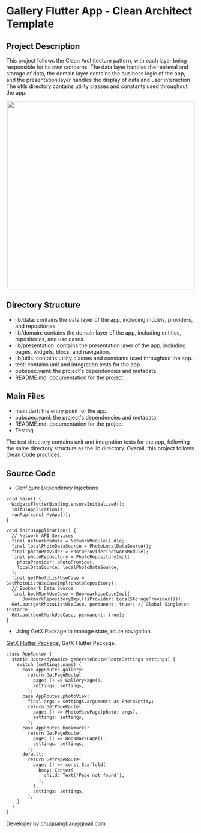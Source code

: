# Gallery Flutter App - Clean Architect Template

## Project Description

This project follows the Clean Architecture pattern, with each layer being responsible for its own concerns. The data layer handles the retrieval and storage of data, the domain layer contains the business logic of the app, and the presentation layer handles the display of data and user interaction. The utils directory contains utility classes and constants used throughout the app.


<p align="center">
  <img src="https://i0.wp.com/resocoder.com/wp-content/uploads/2019/08/Clean-Architecture-Flutter-Diagram.png?w=556&ssl=1" height="500">
</p>


## Directory Structure

* lib/data: contains the data layer of the app, including models, providers, and repositories.
* lib/domain: contains the domain layer of the app, including entities, repositories, and use cases.
* lib/presentation: contains the presentation layer of the app, including pages, widgets, blocs, and navigation.
* lib/utils: contains utility classes and constants used throughout the app.
* test: contains unit and integration tests for the app.
* pubspec.yaml: the project's dependencies and metadata.
* README.md: documentation for the project.

## Main Files

* main.dart: the entry point for the app.
* pubspec.yaml: the project's dependencies and metadata.
* README.md: documentation for the project.
* Testing

The test directory contains unit and integration tests for the app, following the same directory structure as the lib directory. Overall, this project follows Clean Code practices.

## Source Code

* Configure Dependency Injections

```
void main() {
  WidgetsFlutterBinding.ensureInitialized();
  initDIApplication();
  runApp(const MyApp());
}

void initDIApplication() {
  // Network API Services
  final networkModule = NetworkModule().dio;
  final localPhotoDataSource = PhotoLocalDataSource();
  final photoProvider = PhotoProvider(networkModule);
  final photoRepository = PhotoRepositoryImpl(
    photoProvider: photoProvider,
    localDataSource: localPhotoDataSource,
  );
  final getPhotoListUseCase = GetPhotoListUseCaseImpl(photoRepository);
  // Bookmark Data Source
  final bookMarkUseCase = BookmarkUseCaseImpl(
      BookmarkRepositoryImpl(lsProvider: LocalStorageProvider()));
  Get.put(getPhotoListUseCase, permanent: true); // Global Singleton Instance
  Get.put(bookMarkUseCase, permanent: true);
}
```

* Using GetX Package to manage state, route navigation.

[GetX Flutter Package.](https://pub.dev/packages/get) GetX Flutter Package.

```
class AppRouter {
  static Route<dynamic> generateRoute(RouteSettings settings) {
    switch (settings.name) {
      case AppRoutes.gallery:
        return GetPageRoute(
          page: () => GalleryPage(),
          settings: settings,
        );
      case AppRoutes.photoView:
        final args = settings.arguments as PhotoEntity;
        return GetPageRoute(
          page: () => PhotoViewPage(photo: args),
          settings: settings,
        );
      case AppRoutes.bookmarks:
        return GetPageRoute(
          page: () => BookmarkPage(),
          settings: settings,
        );
      default:
        return GetPageRoute(
          page: () => const Scaffold(
            body: Center(
              child: Text('Page not found'),
            ),
          ),
          settings: settings,
        );
    }
  }
}
```
Developer by chuquangbao@gmail.com



